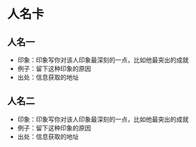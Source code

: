 # 人名卡

## 人名一
* 印象：印象写你对该人印象最深刻的一点，比如他最突出的成就
* 例子：留下这种印象的原因
* 出处：信息获取的地址


## 人名二
* 印象：印象写你对该人印象最深刻的一点，比如他最突出的成就
* 例子：留下这种印象的原因
* 出处：信息获取的地址